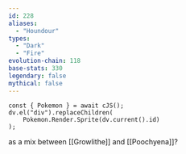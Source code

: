 ```yaml
---
id: 228
aliases:
  - "Houndour"
types:
  - "Dark"
  - "Fire"
evolution-chain: 118
base-stats: 330
legendary: false
mythical: false
---
```

```dataviewjs
const { Pokemon } = await cJS();
dv.el("div").replaceChildren(
	Pokemon.Render.Sprite(dv.current().id)
);
```

as a mix between [[Growlithe]] and [[Poochyena]]?
